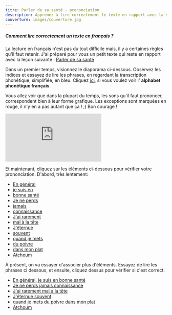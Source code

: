```yaml
---
titre: Parler de sa santé - prononciation
description: Apprenez à lire correctement le texte en rapport avec la santé.
couverture: images/couverture.jpg
---
```


##### Comment lire correctement un texte en français ?

La lecture en français n'est pas du tout difficile mais, il y a certaines règles qu'il faut retenir. 
J'ai préparé pour vous un petit texte qui reste en rapport avec la leçon suivante : [Parler de sa santé](https://paysdufle.fr/expression/corps-et-sante/parler-de-sa-sante/index.html) 

Dans un premier temps, visionnez le diaporama ci-dessous. Observez les indices et essayez de lire les phrases, en regardant la transcription phonétique, simplifiée, en bleu. Cliquez [ici](https://fr.wikipedia.org/wiki/Aide:Alphabet_phon%C3%A9tique_fran%C3%A7ais), si vous voulez voir l' **alphabet phonétique français**.

Vous allez voir que dans la plupart du temps, les sons qu'il faut prononcer, correspondent bien à leur forme grafique. Les exceptions sont marquées en rouge, il n'y en a pas autant que ça ! ;) Bon courage !

<div class="embed-responsive embed-responsive-16by9">
    <iframe class="embed-responsive-item" src="https://docs.google.com/presentation/d/e/2PACX-1vS1K1DCfOsiiG8Ab2o-qTeeOQoiEL2HNi5npKvvz9uDI1-ADedr9szJYW0ES06h1bLFcJKeHQV--Brt/embed?start=false&loop=false&delayms=3000" frameborder="0" allowfullscreen="true" mozallowfullscreen="true" webkitallowfullscreen="true"></iframe>
</div>

Et maintenant, cliquez sur les éléments ci-dessous pour vérifier votre prononciation. D'abord, très lentement:

<ul class="list-unstyled">
    <li><a href="#" class="tts-content">En général</a></li>
    <li><a href="#" class="tts-content">je suis en</a></li>
    <li><a href="#" class="tts-content">bonne santé</a></li>
    <li><a href="#" class="tts-content">Je ne perds</a></li>
    <li><a href="#" class="tts-content">jamais</a></li>
    <li><a href="#" class="tts-content">connaissance</a></li>
    <li><a href="#" class="tts-content">J'ai rarement</a></li>
    <li><a href="#" class="tts-content">mal à la tête</a></li>
    <li><a href="#" class="tts-content">J'éternue</a></li>
    <li><a href="#" class="tts-content">souvent</a></li>
    <li><a href="#" class="tts-content">quand je mets</a></li>
    <li><a href="#" class="tts-content">du poivre</a></li>
    <li><a href="#" class="tts-content">dans mon plat</a></li>
    <li><a href="#" class="tts-content">Atchoum</a></li>
</ul>

À présent, on va essayer d'associer plus d'éléments. Essayez de lire les phrases ci dessous, et ensuite, cliquez dessus pour vérifier si c'est correct.

<ul class="list-unstyled">
    <li><a href="#" class="tts-content">En général, je suis en bonne santé</a></li>
    <li><a href="#" class="tts-content">Je ne perds jamais connaissance</a></li>
    <li><a href="#" class="tts-content">J'ai rarement mal à la tête</a></li>
    <li><a href="#" class="tts-content">J'éternue souvent</a></li>
    <li><a href="#" class="tts-content">quand je mets du poivre dans mon plat</a></li>
    <li><a href="#" class="tts-content">Atchoum</a></li>
</ul>